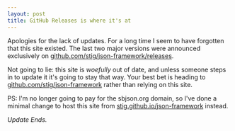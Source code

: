 ```yaml
---
layout: post
title: GitHub Releases is where it's at
---
```


Apologies for the lack of updates. For a long time I seem to have
forgotten that this site existed. The last two major versions were
announced exclusively on
[github.com/stig/json-framework/releases](https://github.com/stig/json-framework/releases).

Not going to lie: this site is *woefully* out of date, and unless
someone steps in to update it it's going to stay that way. Your best
bet is heading to
[github.com/stig/json-framework](https://github.com/stig/json-framework)
rather than relying on this site.

PS: I'm no longer going to pay for the sbjson.org domain, so I've done
a minimal change to host this site from
[stig.github.io/json-framework](https://stig.github.io/json-framework)
instead.

*Update Ends.*
